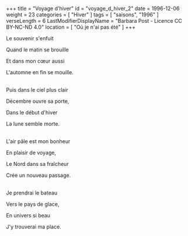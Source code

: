 +++
title = "Voyage d'hiver"
id = "voyage_d_hiver_2"
date = 1996-12-06
weight = 23
categories = [ "Hiver" ]
tags = [ "saisons", "1996" ]
verseLength = 6
LastModifierDisplayName = "Barbara Post - Licence CC BY-NC-ND 4.0"
location = [ "Où je n'ai pas été" ]
+++

Le souvenir s'enfuit

Quand le matin se brouille

Et dans mon cœur aussi

L'automne en fin se mouille.

 \
Puis dans le ciel plus clair

Décembre ouvre sa porte,

Dans le début d'hiver

La lune semble morte.

 \
L'air pâle est mon bonheur

En plaisir de voyage,

Le Nord dans sa fraîcheur

Crée un nouveau passage.

 \
Je prendrai le bateau

Vers le pays de glace,

En univers si beau

J'y trouverai ma place.
